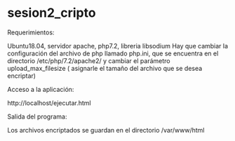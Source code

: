 # sesion2_cripto

Requerimientos:

Ubuntu18.04, servidor apache, php7.2, libreria libsodium
Hay que cambiar la configuración del archivo de php llamado php.ini, que se encuentra en el directorio /etc/php/7.2/apache2/ y cambiar el parámetro upload_max_filesize ( asignarle el tamaño del archivo que se desea encriptar) 

Acceso a la aplicación:

http://localhost/ejecutar.html

Salida del programa:

Los archivos encriptados se guardan en el directorio /var/www/html
